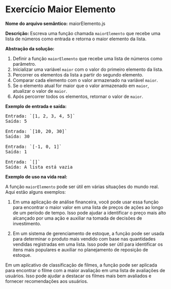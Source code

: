 # Exercício Maior Elemento

**Nome do arquivo semântico:** maiorElemento.js

**Descrição:** Escreva uma função chamada `maiorElemento` que recebe uma lista de números como entrada e retorna o maior elemento da lista.

**Abstração da solução:**

1. Definir a função `maiorElemento` que recebe uma lista de números como parâmetro.
2. Inicializar uma variável `maior` com o valor do primeiro elemento da lista.
3. Percorrer os elementos da lista a partir do segundo elemento.
4. Comparar cada elemento com o valor armazenado na variável `maior`.
5. Se o elemento atual for maior que o valor armazenado em `maior`, atualizar o valor de `maior`.
6. Após percorrer todos os elementos, retornar o valor de `maior`.

**Exemplo de entrada e saída:**

<pre>
Entrada: `[1, 2, 3, 4, 5]`
Saída: 5

Entrada: `[10, 20, 30]`
Saída: 30

Entrada: `[-1, 0, 1]`
Saída: 1

Entrada: `[]`
Saída: A lista está vazia
</pre>

**Exemplo de uso na vida real:**

A função `maiorElemento` pode ser útil em várias situações do mundo real. Aqui estão alguns exemplos:

1. Em uma aplicação de análise financeira, você pode usar essa função para encontrar o maior valor em uma lista de preços de ações ao longo de um período de tempo. Isso pode ajudar a identificar o preço mais alto alcançado por uma ação e auxiliar na tomada de decisões de investimento.

2. Em um sistema de gerenciamento de estoque, a função pode ser usada para determinar o produto mais vendido com base nas quantidades vendidas registradas em uma lista. Isso pode ser útil para identificar os itens mais populares e auxiliar no planejamento de reposição de estoque.

 Em um aplicativo de classificação de filmes, a função pode ser aplicada para encontrar o filme com a maior avaliação em uma lista de avaliações de usuários. Isso pode ajudar a destacar os filmes mais bem avaliados e fornecer recomendações aos usuários.
